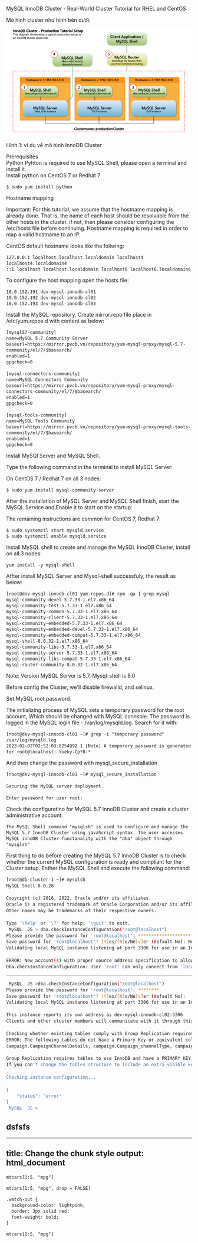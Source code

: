 MySQL InnoDB Cluster - Real-World Cluster Tutorial for RHEL and CentOS

Mô hình cluster như hình bên dưới:

![](2023-02-13-11-55-56.png)

 Hình 1: ví dụ về mô hình InnoDB Cluster

Prerequisites  
Python 
Pyhton is required to use MySQL Shell, please open a terminal and install it.  
Install python on CentOS 7 or Redhat 7

```
$ sudo yum install python
```
Hostname mapping

Important: For this tutorial, we assume that the hostname mapping is already done. That is, the name of each host should be resolvable from the other hosts in the cluster. if not, then please consider configuring the /etc/hosts file before continuing. Hostname mapping is required in order to map a valid hostname to an IP.

CentOS default hostname looks like the follwing:

```
127.0.0.1 localhost localhost.localdomain localhost4 localhost4.localdomain4
::1 localhost localhost.localdomain localhost6 localhost6.localdomain6
```

To configure the host mapping open the hosts file:

```
10.0.152.191 dev-mysql-innodb-cl01
10.0.152.192 dev-mysql-innodb-cl02
10.0.152.193 dev-mysql-innodb-cl03
```

Install the MySQL repository. Create mirror.repo file place in /etc/yum.repos.d with content as below:

```
[mysql57-community]
name=MySQL 5.7 Community Server
baseurl=https://mirror.pvcb.vn/repository/yum-mysql-proxy/mysql-5.7-community/el/7/$basearch/
enabled=1
gpgcheck=0

[mysql-connectors-community]
name=MySQL Connectors Community
baseurl=https://mirror.pvcb.vn/repository/yum-mysql-proxy/mysql-connectors-community/el/7/$basearch/
enabled=1
gpgcheck=0

[mysql-tools-community]
name=MySQL Tools Community
baseurl=https://mirror.pvcb.vn/repository/yum-mysql-proxy/mysql-tools-community/el/7/$basearch/
enabled=1
gpgcheck=0
```
Install MySQl Server and MySQL Shell.

Type the following command in the terminal to install MySQL Server:

On CentOS 7 / Redhat 7 on all 3 nodes:
```
$ sudo yum install mysql-community-server 
```
After the installation of MySQL Server and MySQL Shell finish, start the MySQL Service and Enable it to start on the startup:

The remaining instructions are common for CentOS 7, Redhat 7:
```
$ sudo systemctl start mysqld.service
$ sudo systemctl enable mysqld.service
```
Install MySQL shell to create and manage the MySQL InnoDB Cluster, install on all 3 nodes:
```
yum install -y mysql-shell
```
Affter install MySQL Server and Mysql-shell successfuly, the result as below:
```
[root@dev-mysql-innodb-cl01 yum.repos.d]# rpm -qa | grep mysql
mysql-community-devel-5.7.33-1.el7.x86_64
mysql-community-test-5.7.33-1.el7.x86_64
mysql-community-common-5.7.33-1.el7.x86_64
mysql-community-client-5.7.33-1.el7.x86_64
mysql-community-embedded-5.7.33-1.el7.x86_64
mysql-community-embedded-devel-5.7.33-1.el7.x86_64
mysql-community-embedded-compat-5.7.33-1.el7.x86_64
mysql-shell-8.0.32-1.el7.x86_64
mysql-community-libs-5.7.33-1.el7.x86_64
mysql-community-server-5.7.33-1.el7.x86_64
mysql-community-libs-compat-5.7.33-1.el7.x86_64
mysql-router-community-8.0.32-1.el7.x86_64
```
Note: Version MySQL Server is 5.7, Mysql-shell is 8.0

Before config the Cluster, we'll disable firewalld, and selinux.

Set MySQL root password.

The initializing process of MySQL sets a temporary password for the root account, Which should be changed with MySQL connsole. The password is logged in the MySQL login file - /var/log/mysqld.log. Search for it with:
```
[root@dev-mysql-innodb-cl01 ~]# grep -i "temporary password" /var/log/mysqld.log
2023-02-02T02:52:03.825499Z 1 [Note] A temporary password is generated for root@localhost: Yueky-Cp*8-*
```
And then change the password with mysql_secure_installation

```
[root@dev-mysql-innodb-cl01 ~]# mysql_secure_installation 

Securing the MySQL server deployment.

Enter password for user root:
```

Check the configuratino for MySQL 5.7 InnoDB Cluster and create a cluster administrative account.

```
The MySQL Shell command "mysqlsh" is used to configure and manage the MySQL 5.7 InnoDB Cluster using javaScript syntax. The user accesses MySQL innoDB Cluster functanality with the "dba" object through "mysqlsh"
```

First thing to do before creating the MySQL 5.7 InnoDB Cluster is to check whether the current MySQL configuration is ready and compliant for the Cluster setup. Enther the MySQL Shell and execute the following command:

```sh
[root@db-cluster-1 ~]# mysqlsh
MySQL Shell 8.0.28
 
Copyright (c) 2016, 2022, Oracle and/or its affiliates.
Oracle is a registered trademark of Oracle Corporation and/or its affiliates.
Other names may be trademarks of their respective owners.
 
Type '\help' or '\?' for help; '\quit' to exit.
 MySQL  JS > dba.checkInstanceConfiguration("root@localhost")
Please provide the password for 'root@localhost': ********************
Save password for 'root@localhost'? [Y]es/[N]o/Ne[v]er (default No): No
Validating local MySQL instance listening at port 3306 for use in an InnoDB cluster...
 
ERROR: New account(s) with proper source address specification to allow remote connection from all instances must be created to manage the cluster.
Dba.checkInstanceConfiguration: User 'root' can only connect from 'localhost'. (RuntimeError)
```

----------

```sh
 MySQL  JS >dba.checkInstanceConfiguration("root@localhost")
Please provide the password for 'root@localhost': ********
Save password for 'root@localhost'? [Y]es/[N]o/Ne[v]er (default No): 
Validating local MySQL instance listening at port 3306 for use in an InnoDB cluster...

This instance reports its own address as dev-mysql-innodb-cl02:3306
Clients and other cluster members will communicate with it through this address by default. If this is not correct, the report_host MySQL system variable should be changed.

Checking whether existing tables comply with Group Replication requirements...
ERROR: The following tables do not have a Primary Key or equivalent column: 
campaign.CampaignChannelDetails, campaign.Campaign_channelType, campaign.Campaign_eventTrigger, campaign.Campaign_profile, dbxdb.customergroup, ms_consent.ConsentType_description

Group Replication requires tables to use InnoDB and have a PRIMARY KEY or PRIMARY KEY Equivalent (non-null unique key). Tables that do not follow these requirements will be readable but not updateable when used with Group Replication. If your applications make updates (INSERT, UPDATE or DELETE) to these tables, ensure they use the InnoDB storage engine and have a PRIMARY KEY or PRIMARY KEY Equivalent.
If you can't change the tables structure to include an extra visible key to be used as PRIMARY KEY, you can make use of the INVISIBLE COLUMN feature available since 8.0.23: https://dev.mysql.com/doc/refman/8.0/en/invisible-columns.html

Checking instance configuration...

{
    "status": "error"
}
 MySQL  JS >
```

## dsfsfs

---
title: Change the chunk style
output: html_document
---


```{r class.source="bg-danger", class.output="bg-warning"}
mtcars[1:5, "mpg"]
```

```{r df-drop-ok, class.source="bg-success"}
mtcars[1:5, "mpg", drop = FALSE]
```

```{css, echo=FALSE}
.watch-out {
  background-color: lightpink;
  border: 3px solid red;
  font-weight: bold;
}
```

```{r class.source="watch-out"}
mtcars[1:5, "mpg"]
```

